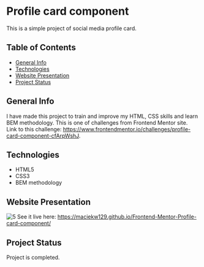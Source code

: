 # Profile card component
This is a simple project of social media profile card.
## Table of Contents
* [General Info](#general-info)
* [Technologies](#technologies)
* [Website Presentation](#website-presentation)
* [Project Status](#project-status)
## General Info
I have made this project to train and improve my HTML, CSS skills and learn BEM methodology. This is one of challenges from Frontend Mentor site. Link to this challenge: https://www.frontendmentor.io/challenges/profile-card-component-cfArpWshJ.
## Technologies
* HTML5
* CSS3
* BEM methodology
## Website Presentation
![5](https://user-images.githubusercontent.com/79579229/129490050-30458373-df81-41ed-b7bc-b796e862d363.jpg)
See it live here: https://maciekw129.github.io/Frontend-Mentor-Profile-card-component/
## Project Status
Project is completed.
